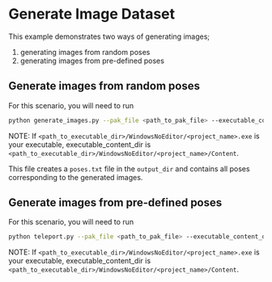# Generate Image Dataset

This example demonstrates two ways of generating images;
1. generating images from random poses
2. generating images from pre-defined poses

## Generate images from random poses

For this scenario, you will need to run 

```bash
python generate_images.py --pak_file <path_to_pak_file> --executable_content_dir <path_to_content_directory_of_executable> --num_images <number_of_images_to_generate> --output_dir <path_to_output_dir>
```
NOTE: If `<path_to_executable_dir>/WindowsNoEditor/<project_name>.exe` is your executable, executable_content_dir is `<path_to_executable_dir>/WindowsNoEditor/<project_name>/Content`.

This file creates a `poses.txt` file in the `output_dir` and contains all poses corresponding to the generated images.

## Generate images from pre-defined poses

For this scenario, you will need to run

```bash
python teleport.py --pak_file <path_to_pak_file> --executable_content_dir <path_to_content_directory_of_executable> --poses_file <path_to_poses_file> --output_dir <path_to_output_dir>
```
NOTE: If `<path_to_executable_dir>/WindowsNoEditor/<project_name>.exe` is your executable, executable_content_dir is `<path_to_executable_dir>/WindowsNoEditor/<project_name>/Content`.
